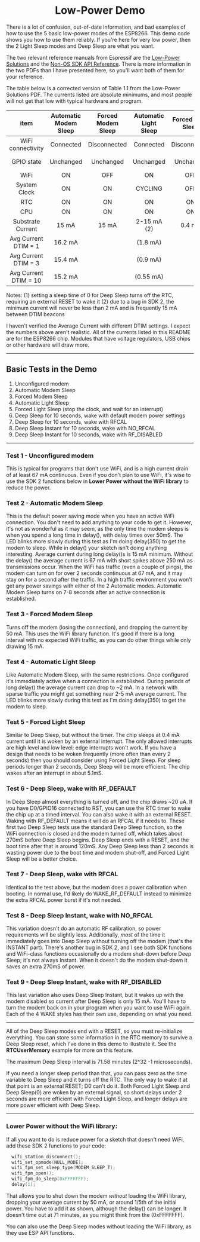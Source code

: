 # <center>Low-Power Demo</center>

There is a lot of confusion, out-of-date information, and bad examples of how to use the 5 basic low-power modes of the ESP8266.  This demo code shows you how to use them reliably.  If you're here for very low power, then the 2 Light Sleep modes and Deep Sleep are what you want.

The two relevant reference manuals from Espressif are the [Low-Power Solutions](https://www.espressif.com/sites/default/files/documentation/9b-esp8266-low_power_solutions__en.pdf) and the [Non-OS SDK API Reference](https://www.espressif.com/sites/default/files/documentation/2c-esp8266_non_os_sdk_api_reference_en.pdf).  There is more information in the two PDFs than I have presented here, so you'll want both of them for your reference.


The table below is a corrected version of Table 1.1 from the Low-Power Solutions PDF.  The currents listed are absolute minimums, and most people will not get that low with typical hardware and program.

|          item         | Automatic Modem Sleep | Forced Modem Sleep | Automatic Light Sleep | Forced Light Sleep |  Forced Deep Sleep |
|:---------------------:|:---------------------:|:------------------:|:---------------------:|:------------------:|:------------------:|
|   WiFi connectivity   |       Connected       |    Disconnected    |       Connected       |    Disconnected    |    Disconnected    |
|       GPIO state      |       Unchanged       |      Unchanged     |       Unchanged       |      Unchanged     | Low current (2 uA) |
|          WiFi         |           ON          |         OFF        |           ON          |         OFF        |         OFF        |
|      System Clock     |           ON          |         ON         |        CYCLING        |         OFF        |         OFF        |
|          RTC          |           ON          |         ON         |           ON          |         ON         |         ON (1)     |
|          CPU          |           ON          |         ON         |           ON          |         ON         |         OFF        |
|   Substrate Current   |         15 mA         |        15 mA       |        2-15 mA (2)    |       0.4 mA       |        20 uA       |
|  Avg Current DTIM = 1 |        16.2 mA        |                    |        (1.8 mA)       |                    |                    |
|  Avg Current DTIM = 3 |        15.4 mA        |                    |        (0.9 mA)       |                    |                    |
| Avg Current DTIM = 10 |        15.2 mA        |                    |       (0.55 mA)       |                    |                    |

Notes: 
(1) setting a sleep time of 0 for Deep Sleep turns off the RTC, requiring an external RESET to wake it
(2) due to a bug in SDK 2, the minimum current will never be less than 2 mA and is frequently 15 mA between DTIM beacons

I haven't verified the Average Current with different DTIM settings.  I expect the numbers above aren't realistic.  All of the currents listed in this README are for the ESP8266 chip.  Modules that have voltage regulators, USB chips or other hardware will draw more.

---

## Basic Tests in the Demo

1. Unconfigured modem
2. Automatic Modem Sleep
3. Forced Modem Sleep
4. Automatic Light Sleep
5. Forced Light Sleep (stop the clock, and wait for an interrupt)
6. Deep Sleep for 10 seconds, wake with default modem power settings
7. Deep Sleep for 10 seconds, wake with RFCAL
8. Deep Sleep Instant for 10 seconds, wake with NO_RFCAL
9. Deep Sleep Instant for 10 seconds, wake with RF_DISABLED

---

### Test 1 - Unconfigured modem

This is typical for programs that don't use WiFi, and is a high current drain of at least 67 mA continuous. Even if you don't plan to use WiFi, it's wise to use the SDK 2 functions below in **Lower Power without the WiFi library** to reduce the power.

### Test 2 - Automatic Modem Sleep

This is the default power saving mode when you have an active WiFi connection.  You don't need to add anything to your code to get it.  However, it's not as wonderful as it may seem, as the only time the modem sleeps is when you spend a long time in delay(), with delay times over 50mS.  The LED blinks more slowly during this test as I'm doing delay(350) to get the modem to sleep.  While in delay() your sketch isn't doing anything interesting.  Average current during long delay()s is 15 mA minimum.  Without the delay() the average current is 67 mA with short spikes above 250 mA as transmissions occur.  When the WiFi has traffic (even a couple of pings), the modem can turn on for over 2 seconds continuous at 67 mA, and it may stay on for a second after the traffic.  In a high traffic environment you won't get any power savings with either of the 2 Automatic modes.  Automatic Modem Sleep turns on 7-8 seconds after an active connection is established.

### Test 3 - Forced Modem Sleep

Turns off the modem (losing the connection), and dropping the current by 50 mA.  This uses the WiFi library function.  It's good if there is a long interval with no expected WiFi traffic, as you can do other things while only drawing 15 mA.

### Test 4 - Automatic Light Sleep

Like Automatic Modem Sleep, with the same restrictions.  Once configured it's immediately active when a connection is established.  During periods of long delay() the average current can drop to ~2 mA.  In a network with sparse traffic you might get something near 2-5 mA average current.  The LED blinks more slowly during this test as I'm doing delay(350) to get the modem to sleep.

### Test 5 - Forced Light Sleep

Similar to Deep Sleep, but without the timer.  The chip sleeps at 0.4 mA current until it is woken by an external interrupt.  The only allowed interrupts are high level and low level; edge interrupts won't work.  If you have a design that needs to be woken frequently (more often than every 2 seconds) then you should consider using Forced Light Sleep.  For sleep periods longer than 2 seconds, Deep Sleep will be more efficient.  The chip wakes after an interrupt in about 5.1mS.

### Test 6 - Deep Sleep, wake with RF_DEFAULT

In Deep Sleep almost everything is turned off, and the chip draws ~20 uA.  If you have D0/GPIO16 connected to RST, you can use the RTC timer to wake the chip up at a timed interval.  You can also wake it with an external RESET.  Waking with RF_DEFAULT means it will do an RFCAL if it needs to.  These first two Deep Sleep tests use the standard Deep Sleep function, so the WiFi connection is closed and the modem turned off, which takes about 270mS before Deep Sleep begins.  Deep Sleep ends with a RESET, and the boot time after that is around 120mS.  Any Deep Sleep less than 2 seconds is wasting power due to the boot time and modem shut-off, and Forced Light Sleep will be a better choice.

### Test 7 - Deep Sleep, wake with RFCAL

Identical to the test above, but the modem does a power calibration when booting.  In normal use, I'd likely do WAKE_RF_DEFAULT instead to minimize the extra RFCAL power burst if it's not needed.

### Test 8 - Deep Sleep Instant, wake with NO_RFCAL

This variation doesn't do an automatic RF calibration, so power requirements will be slightly less.  Additionally, *most* of the time it immediately goes into Deep Sleep without turning off the modem (that's the INSTANT part).  There's another bug in SDK 2, and I see both SDK functions and WiFi-class functions occasionally do a modem shut-down before Deep Sleep; it's not always Instant.  When it doesn't do the modem shut-down it saves an extra 270mS of power.

### Test 9 - Deep Sleep Instant, wake with RF_DISABLED

This last variation also uses Deep Sleep Instant, but it wakes up with the modem disabled so current after Deep Sleep is only 15 mA.  You'll have to turn the modem back on in your program when you want to use WiFi again.  Each of the 4 WAKE styles has their own use, depending on what you need.

---

All of the Deep Sleep modes end with a RESET, so you must re-initialize everything.  You can store *some* information in the RTC memory to survive a Deep Sleep reset, which I've done in this demo to illustrate it.  See the **RTCUserMemory** example for more on this feature.  

The maximum Deep Sleep interval is 71.58 minutes (2^32 -1 microseconds).

If you need a longer sleep period than that, you can pass zero as the time variable to Deep Sleep and it turns off the RTC.  The only way to wake it at that point is an external RESET; D0 can't do it.  Both Forced Light Sleep and Deep Sleep(0) are woken by an external signal, so short delays under 2 seconds are more efficient with Forced Light Sleep, and longer delays are more power efficient with Deep Sleep.


---

### Lower Power without the WiFi library:

If all you want to do is reduce power for a sketch that doesn't need WiFi, add these SDK 2 functions to your code:
```c
  wifi_station_disconnect();
  wifi_set_opmode(NULL_MODE);
  wifi_fpm_set_sleep_type(MODEM_SLEEP_T);
  wifi_fpm_open();
  wifi_fpm_do_sleep(0xFFFFFFF);
  delay(1);
```
That allows you to shut down the modem *without* loading the WiFi library, dropping your average current by 50 mA, or around 1/5th of the initial power.  You have to add it as shown, although the delay() can be longer.  It doesn't time out at 71 minutes, as you might think from the (0xFFFFFFF).

You can also use the Deep Sleep modes without loading the WiFi library, as they use ESP API functions.

